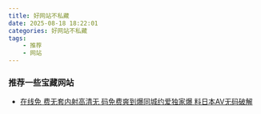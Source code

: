 ```yaml
---
title: 好网站不私藏
date: 2025-08-18 18:22:01
categories: 好网站不私藏
tags: 
    - 推荐
    - 网站
---
```

### 推荐一些宝藏网站
- [在线免 费无套内射高清无 码免费爽到爆同城约爱独家爆 料日本AV无码破解](https://yixiao5408.github.io/1.html)